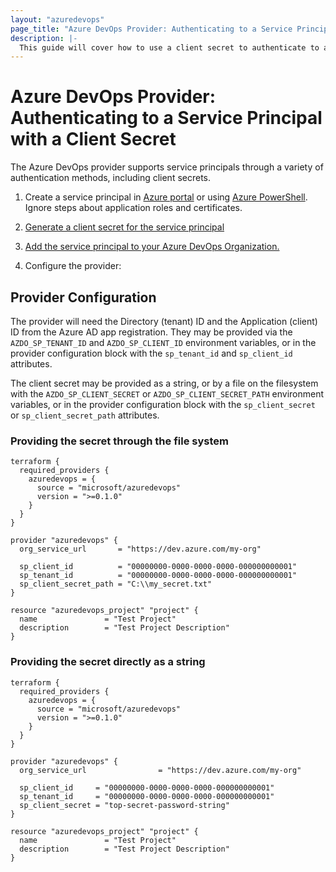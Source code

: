 ```yaml
---
layout: "azuredevops"
page_title: "Azure DevOps Provider: Authenticating to a Service Principal with a Client Secret"
description: |-
  This guide will cover how to use a client secret to authenticate to a service principal for use with Azure DevOps.
---
```


# Azure DevOps Provider: Authenticating to a Service Principal with a Client Secret

The Azure DevOps provider supports service principals through a variety of authentication methods, including client secrets.

1. Create a service principal in [Azure portal](https://learn.microsoft.com/en-us/azure/active-directory/develop/howto-create-service-principal-portal) or
using [Azure PowerShell](https://learn.microsoft.com/en-us/azure/active-directory/develop/howto-authenticate-service-principal-powershell). Ignore steps about application roles and certificates.

2. [Generate a client secret for the service principal](https://learn.microsoft.com/en-us/azure/active-directory/develop/howto-create-service-principal-portal#option-2-create-a-new-application-secret)

3. [Add the service principal to your Azure DevOps Organization.](https://learn.microsoft.com/en-us/azure/devops/integrate/get-started/authentication/service-principal-managed-identity?view=azure-devops#2-add-and-manage-service-principal-in-an-azure-devops-organization)

4. Configure the provider:

## Provider Configuration

The provider will need the Directory (tenant) ID and the Application (client) ID from the Azure AD app registration. They may be provided via the `AZDO_SP_TENANT_ID` and `AZDO_SP_CLIENT_ID` environment variables, or in the provider configuration block with the `sp_tenant_id` and `sp_client_id` attributes.

The client secret may be provided as a string, or by a file on the filesystem with the `AZDO_SP_CLIENT_SECRET` or `AZDO_SP_CLIENT_SECRET_PATH` environment variables, or in the provider configuration block with the `sp_client_secret` or `sp_client_secret_path` attributes.

### Providing the secret through the file system

```hcl
terraform {
  required_providers {
    azuredevops = {
      source = "microsoft/azuredevops"
      version = ">=0.1.0"
    }
  }
}

provider "azuredevops" {
  org_service_url       = "https://dev.azure.com/my-org"

  sp_client_id          = "00000000-0000-0000-0000-000000000001"
  sp_tenant_id          = "00000000-0000-0000-0000-000000000001"
  sp_client_secret_path = "C:\\my_secret.txt"
}

resource "azuredevops_project" "project" {
  name               = "Test Project"
  description        = "Test Project Description"
}
```

### Providing the secret directly as a string

```hcl
terraform {
  required_providers {
    azuredevops = {
      source = "microsoft/azuredevops"
      version = ">=0.1.0"
    }
  }
}

provider "azuredevops" {
  org_service_url                = "https://dev.azure.com/my-org"

  sp_client_id     = "00000000-0000-0000-0000-000000000001"
  sp_tenant_id     = "00000000-0000-0000-0000-000000000001"
  sp_client_secret = "top-secret-password-string"
}

resource "azuredevops_project" "project" {
  name               = "Test Project"
  description        = "Test Project Description"
}
```
